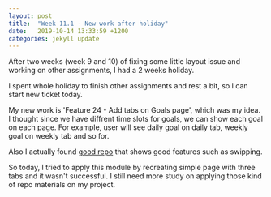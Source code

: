 ```yaml
---
layout: post
title:  "Week 11.1 - New work after holiday"
date:   2019-10-14 13:33:59 +1200
categories: jekyll update
---
```


After two weeks (week 9 and 10) of fixing some little layout issue and working on other assignments, I had a 2 weeks holiday.

I spent whole holiday to finish other assignments and rest a bit, so I can start new ticket today.

My new work is 'Feature 24 - Add tabs on Goals page', which was my idea.
I thought since we have diffrent time slots for goals, we can show each goal on each page.
For example, user will see daily goal on daily tab, weekly goal on weekly tab and so for.

Also I actually found [good repo](https://github.com/react-native-community/react-native-tab-view) that shows good features such as swipping.

So today, I tried to apply this module by recreating simple page with three tabs and it wasn't successful.
I still need more study on applying those kind of repo materials on my project.